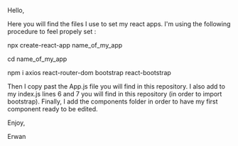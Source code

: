 Hello,

Here you will find the files I use to set my react apps.
I'm using the following procedure to feel propely set : 

npx create-react-app name_of_my_app

cd name_of_my_app

npm i axios react-router-dom bootstrap react-bootstrap

Then I copy past the App.js file you will find in this repository.
I also add to my index.js lines 6 and 7 you will find in this repository (in order to import bootstrap).
Finally, I add the components folder in order to have my first component ready to be edited.

Enjoy,

Erwan
